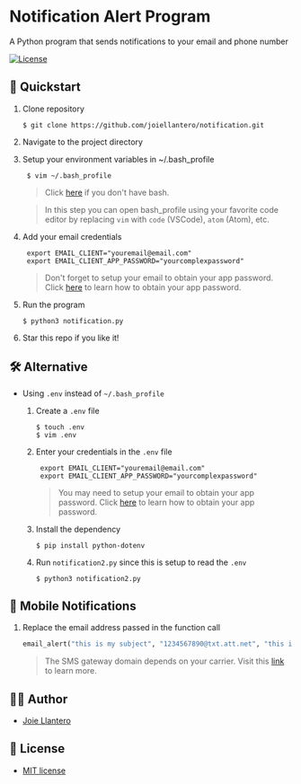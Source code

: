 # Notification Alert Program

A Python program that sends notifications to your email and phone number

[![License](http://img.shields.io/:license-mit-blue.svg?style=flat-square)](http://badges.mit-license.org)

## 🚀 Quickstart

1. Clone repository
    ```shell
    $ git clone https://github.com/joiellantero/notification.git
    ```

2. Navigate to the project directory


3. Setup your environment variables in ~/.bash_profile 
   ```shell
    $ vim ~/.bash_profile
    ```
   > Click [here](#-alternative) if you don't have bash.

   > In this step you can open bash_profile using your favorite code editor by replacing `vim` with `code` (VSCode), `atom` (Atom), etc.

4. Add your email credentials
   ```shell
    export EMAIL_CLIENT="youremail@email.com"
    export EMAIL_CLIENT_APP_PASSWORD="yourcomplexpassword"
    ```
    > Don't forget to setup your email to obtain your app password. Click [here](https://support.google.com/accounts/answer/185833?hl=en) to learn how to obtain your app password.

5. Run the program
    ```shell
    $ python3 notification.py
    ```
6. Star this repo if you like it!

## 🛠 Alternative 

- Using `.env` instead of `~/.bash_profile`
    1. Create a `.env` file
        ```shell
        $ touch .env
        $ vim .env
        ```

    2. Enter your credentials in the `.env` file
       ```shell
        export EMAIL_CLIENT="youremail@email.com"
        export EMAIL_CLIENT_APP_PASSWORD="yourcomplexpassword"
        ```

        > You may need to setup your email to obtain your app password. Click [here](https://support.google.com/accounts/answer/185833?hl=en) to learn how to obtain your app password.

    3. Install the dependency
        ```shell
        $ pip install python-dotenv
        ```

    4. Run `notification2.py` since this is setup to read the `.env`
        ```shell
        $ python3 notification2.py
        ```

## 📱 Mobile Notifications

1. Replace the email address passed in the function call
    ```python
    email_alert("this is my subject", "1234567890@txt.att.net", "this is my body")
    ```
    > The SMS gateway domain depends on your carrier. Visit this [link](https://www.digitaltrends.com/mobile/how-to-send-a-text-from-your-email-account/) to learn more.

## 👨‍💻 Author

- [Joie Llantero](https://joiellantero.codes/)


## 📄 License 

- [MIT license](http://opensource.org/licenses/mit-license.php)
